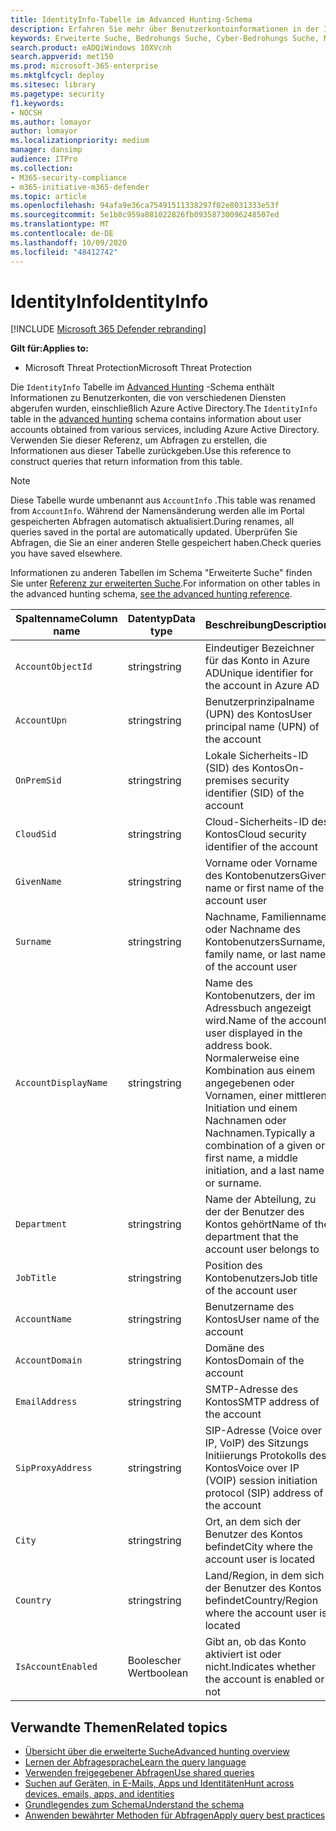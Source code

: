 ```yaml
---
title: IdentityInfo-Tabelle im Advanced Hunting-Schema
description: Erfahren Sie mehr über Benutzerkontoinformationen in der IdentityInfo-Tabelle des Advanced Hunting-Schemas.
keywords: Erweiterte Suche, Bedrohungs Suche, Cyber-Bedrohungs Suche, Microsoft Threat Protection, Microsoft 365, MTP, m365, Suche, Abfrage, Telemetrie, Schemareferenz, Kusto, Tabelle, Spalte, Datentyp, Beschreibung, accountinfo, IdentityInfo, Konto
search.product: eADQiWindows 10XVcnh
search.appverid: met150
ms.prod: microsoft-365-enterprise
ms.mktglfcycl: deploy
ms.sitesec: library
ms.pagetype: security
f1.keywords:
- NOCSH
ms.author: lomayor
author: lomayor
ms.localizationpriority: medium
manager: dansimp
audience: ITPro
ms.collection:
- M365-security-compliance
- m365-initiative-m365-defender
ms.topic: article
ms.openlocfilehash: 94afa9e36ca75491511338297f02e8031333e53f
ms.sourcegitcommit: 5e1b8c959a081022826fb09358730096248507ed
ms.translationtype: MT
ms.contentlocale: de-DE
ms.lasthandoff: 10/09/2020
ms.locfileid: "48412742"
---
```

# <a name="identityinfo"></a><span data-ttu-id="fd758-104">IdentityInfo</span><span class="sxs-lookup"><span data-stu-id="fd758-104">IdentityInfo</span></span>

[!INCLUDE [Microsoft 365 Defender rebranding](../includes/microsoft-defender.md)]


<span data-ttu-id="fd758-105">**Gilt für:**</span><span class="sxs-lookup"><span data-stu-id="fd758-105">**Applies to:**</span></span>
- <span data-ttu-id="fd758-106">Microsoft Threat Protection</span><span class="sxs-lookup"><span data-stu-id="fd758-106">Microsoft Threat Protection</span></span>

<span data-ttu-id="fd758-107">Die `IdentityInfo` Tabelle im [Advanced Hunting](advanced-hunting-overview.md) -Schema enthält Informationen zu Benutzerkonten, die von verschiedenen Diensten abgerufen wurden, einschließlich Azure Active Directory.</span><span class="sxs-lookup"><span data-stu-id="fd758-107">The `IdentityInfo` table in the [advanced hunting](advanced-hunting-overview.md) schema contains information about user accounts obtained from various services, including Azure Active Directory.</span></span> <span data-ttu-id="fd758-108">Verwenden Sie dieser Referenz, um Abfragen zu erstellen, die Informationen aus dieser Tabelle zurückgeben.</span><span class="sxs-lookup"><span data-stu-id="fd758-108">Use this reference to construct queries that return information from this table.</span></span>

>[!NOTE]
><span data-ttu-id="fd758-109">Diese Tabelle wurde umbenannt aus `AccountInfo` .</span><span class="sxs-lookup"><span data-stu-id="fd758-109">This table was renamed from `AccountInfo`.</span></span> <span data-ttu-id="fd758-110">Während der Namensänderung werden alle im Portal gespeicherten Abfragen automatisch aktualisiert.</span><span class="sxs-lookup"><span data-stu-id="fd758-110">During renames, all queries saved in the portal are automatically updated.</span></span> <span data-ttu-id="fd758-111">Überprüfen Sie Abfragen, die Sie an einer anderen Stelle gespeichert haben.</span><span class="sxs-lookup"><span data-stu-id="fd758-111">Check queries you have saved elsewhere.</span></span>

<span data-ttu-id="fd758-112">Informationen zu anderen Tabellen im Schema "Erweiterte Suche" finden Sie unter [Referenz zur erweiterten Suche](advanced-hunting-schema-tables.md).</span><span class="sxs-lookup"><span data-stu-id="fd758-112">For information on other tables in the advanced hunting schema, [see the advanced hunting reference](advanced-hunting-schema-tables.md).</span></span>

| <span data-ttu-id="fd758-113">Spaltenname</span><span class="sxs-lookup"><span data-stu-id="fd758-113">Column name</span></span> | <span data-ttu-id="fd758-114">Datentyp</span><span class="sxs-lookup"><span data-stu-id="fd758-114">Data type</span></span> | <span data-ttu-id="fd758-115">Beschreibung</span><span class="sxs-lookup"><span data-stu-id="fd758-115">Description</span></span> |
|-------------|-----------|-------------|
| `AccountObjectId` | <span data-ttu-id="fd758-116">string</span><span class="sxs-lookup"><span data-stu-id="fd758-116">string</span></span> | <span data-ttu-id="fd758-117">Eindeutiger Bezeichner für das Konto in Azure AD</span><span class="sxs-lookup"><span data-stu-id="fd758-117">Unique identifier for the account in Azure AD</span></span> |
| `AccountUpn` | <span data-ttu-id="fd758-118">string</span><span class="sxs-lookup"><span data-stu-id="fd758-118">string</span></span> | <span data-ttu-id="fd758-119">Benutzerprinzipalname (UPN) des Kontos</span><span class="sxs-lookup"><span data-stu-id="fd758-119">User principal name (UPN) of the account</span></span> |
| `OnPremSid` | <span data-ttu-id="fd758-120">string</span><span class="sxs-lookup"><span data-stu-id="fd758-120">string</span></span> | <span data-ttu-id="fd758-121">Lokale Sicherheits-ID (SID) des Kontos</span><span class="sxs-lookup"><span data-stu-id="fd758-121">On-premises security identifier (SID) of the account</span></span> |
| `CloudSid` | <span data-ttu-id="fd758-122">string</span><span class="sxs-lookup"><span data-stu-id="fd758-122">string</span></span> | <span data-ttu-id="fd758-123">Cloud-Sicherheits-ID des Kontos</span><span class="sxs-lookup"><span data-stu-id="fd758-123">Cloud security identifier of the account</span></span> |
| `GivenName` | <span data-ttu-id="fd758-124">string</span><span class="sxs-lookup"><span data-stu-id="fd758-124">string</span></span> | <span data-ttu-id="fd758-125">Vorname oder Vorname des Kontobenutzers</span><span class="sxs-lookup"><span data-stu-id="fd758-125">Given name or first name of the account user</span></span> |
| `Surname` | <span data-ttu-id="fd758-126">string</span><span class="sxs-lookup"><span data-stu-id="fd758-126">string</span></span> | <span data-ttu-id="fd758-127">Nachname, Familienname oder Nachname des Kontobenutzers</span><span class="sxs-lookup"><span data-stu-id="fd758-127">Surname, family name, or last name of the account user</span></span> |
| `AccountDisplayName` | <span data-ttu-id="fd758-128">string</span><span class="sxs-lookup"><span data-stu-id="fd758-128">string</span></span> | <span data-ttu-id="fd758-129">Name des Kontobenutzers, der im Adressbuch angezeigt wird.</span><span class="sxs-lookup"><span data-stu-id="fd758-129">Name of the account user displayed in the address book.</span></span> <span data-ttu-id="fd758-130">Normalerweise eine Kombination aus einem angegebenen oder Vornamen, einer mittleren Initiation und einem Nachnamen oder Nachnamen.</span><span class="sxs-lookup"><span data-stu-id="fd758-130">Typically a combination of a given or first name, a middle initiation, and a last name or surname.</span></span> |
| `Department` | <span data-ttu-id="fd758-131">string</span><span class="sxs-lookup"><span data-stu-id="fd758-131">string</span></span> | <span data-ttu-id="fd758-132">Name der Abteilung, zu der der Benutzer des Kontos gehört</span><span class="sxs-lookup"><span data-stu-id="fd758-132">Name of the department that the account user belongs to</span></span> |
| `JobTitle` | <span data-ttu-id="fd758-133">string</span><span class="sxs-lookup"><span data-stu-id="fd758-133">string</span></span> | <span data-ttu-id="fd758-134">Position des Kontobenutzers</span><span class="sxs-lookup"><span data-stu-id="fd758-134">Job title of the account user</span></span> |
| `AccountName` | <span data-ttu-id="fd758-135">string</span><span class="sxs-lookup"><span data-stu-id="fd758-135">string</span></span> | <span data-ttu-id="fd758-136">Benutzername des Kontos</span><span class="sxs-lookup"><span data-stu-id="fd758-136">User name of the account</span></span> |
| `AccountDomain` | <span data-ttu-id="fd758-137">string</span><span class="sxs-lookup"><span data-stu-id="fd758-137">string</span></span> | <span data-ttu-id="fd758-138">Domäne des Kontos</span><span class="sxs-lookup"><span data-stu-id="fd758-138">Domain of the account</span></span> |
| `EmailAddress` | <span data-ttu-id="fd758-139">string</span><span class="sxs-lookup"><span data-stu-id="fd758-139">string</span></span> | <span data-ttu-id="fd758-140">SMTP-Adresse des Kontos</span><span class="sxs-lookup"><span data-stu-id="fd758-140">SMTP address of the account</span></span> |
| `SipProxyAddress` | <span data-ttu-id="fd758-141">string</span><span class="sxs-lookup"><span data-stu-id="fd758-141">string</span></span> | <span data-ttu-id="fd758-142">SIP-Adresse (Voice over IP, VoIP) des Sitzungs Initiierungs Protokolls des Kontos</span><span class="sxs-lookup"><span data-stu-id="fd758-142">Voice over IP (VOIP) session initiation protocol (SIP) address of the account</span></span> |
| `City` | <span data-ttu-id="fd758-143">string</span><span class="sxs-lookup"><span data-stu-id="fd758-143">string</span></span> | <span data-ttu-id="fd758-144">Ort, an dem sich der Benutzer des Kontos befindet</span><span class="sxs-lookup"><span data-stu-id="fd758-144">City where the account user is located</span></span> |
| `Country` | <span data-ttu-id="fd758-145">string</span><span class="sxs-lookup"><span data-stu-id="fd758-145">string</span></span> | <span data-ttu-id="fd758-146">Land/Region, in dem sich der Benutzer des Kontos befindet</span><span class="sxs-lookup"><span data-stu-id="fd758-146">Country/Region where the account user is located</span></span> |
| `IsAccountEnabled` | <span data-ttu-id="fd758-147">Boolescher Wert</span><span class="sxs-lookup"><span data-stu-id="fd758-147">boolean</span></span> | <span data-ttu-id="fd758-148">Gibt an, ob das Konto aktiviert ist oder nicht.</span><span class="sxs-lookup"><span data-stu-id="fd758-148">Indicates whether the account is enabled or not</span></span> |

## <a name="related-topics"></a><span data-ttu-id="fd758-149">Verwandte Themen</span><span class="sxs-lookup"><span data-stu-id="fd758-149">Related topics</span></span>
- [<span data-ttu-id="fd758-150">Übersicht über die erweiterte Suche</span><span class="sxs-lookup"><span data-stu-id="fd758-150">Advanced hunting overview</span></span>](advanced-hunting-overview.md)
- [<span data-ttu-id="fd758-151">Lernen der Abfragesprache</span><span class="sxs-lookup"><span data-stu-id="fd758-151">Learn the query language</span></span>](advanced-hunting-query-language.md)
- [<span data-ttu-id="fd758-152">Verwenden freigegebener Abfragen</span><span class="sxs-lookup"><span data-stu-id="fd758-152">Use shared queries</span></span>](advanced-hunting-shared-queries.md)
- [<span data-ttu-id="fd758-153">Suchen auf Geräten, in E-Mails, Apps und Identitäten</span><span class="sxs-lookup"><span data-stu-id="fd758-153">Hunt across devices, emails, apps, and identities</span></span>](advanced-hunting-query-emails-devices.md)
- [<span data-ttu-id="fd758-154">Grundlegendes zum Schema</span><span class="sxs-lookup"><span data-stu-id="fd758-154">Understand the schema</span></span>](advanced-hunting-schema-tables.md)
- [<span data-ttu-id="fd758-155">Anwenden bewährter Methoden für Abfragen</span><span class="sxs-lookup"><span data-stu-id="fd758-155">Apply query best practices</span></span>](advanced-hunting-best-practices.md)
